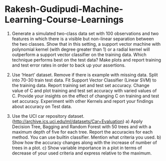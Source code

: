 # Rakesh-Gudipudi-Machine-Learning-Course-Learnings
1. Generate a simulated two-class data set with 100 observations and two
features in which there is a visible but non-linear separation between the two classes.
Show that in this setting, a support vector machine with polynomial kernel (with degree
greater than 1) or a radial kernel will outperform a support vector classifier on the
training data. Which technique performs best on the test data? Make plots and report
training and test error rates in order to back up your assertions.

2. Use ‘Heart’ dataset. Remove if there is example with missing data. Split into
70-30 train test data. Fit Support Vector Classifier (Linear SVM) to the training data.
Report training set and test set accuracy. Change value of C and plot training and test
set accuracy with varied values of C. Provide your insights on the effect of changing C on
training and test set accuracy. Experiment with other Kernels and report your findings
about accuracy on Test data.

3. Use the UCI car repository dataset.
(http://archive.ics.uci.edu/ml/datasets/Car+Evaluation)
a) Apply Decision Tree, Bagging and Random Forest with 50 trees and with a maximum
depth of five for each tree. Report the accuracies for each method. You can use builtin
classifier. Mention what criteria you used.
b) Show how the accuracy changes along with the increase of number of trees in a plot.
c) Show variable importance in a plot in terms of decrease of your used criteria and
express relative to the maximum.
